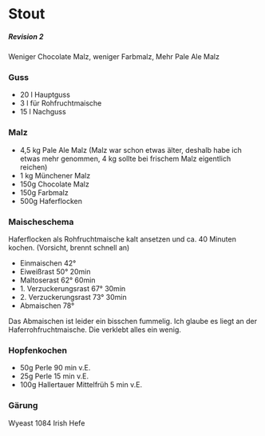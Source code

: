 # Stout 
##### _Revision 2_
Weniger Chocolate Malz, weniger Farbmalz, Mehr Pale Ale Malz

### Guss
- 20 l Hauptguss
- 3 l für Rohfruchtmaische
- 15 l Nachguss

### Malz
* 4,5 kg Pale Ale Malz (Malz war schon etwas älter, deshalb habe ich etwas mehr genommen, 4 kg sollte bei frischem Malz eigentlich reichen)
* 1 kg Münchener Malz
* 150g Chocolate Malz
* 150g Farbmalz
* 500g Haferflocken

### Maischeschema
Haferflocken als Rohfruchtmaische kalt ansetzen und ca. 40 Minuten kochen. (Vorsicht, brennt schnell an)

- Einmaischen 42° 
- Eiweißrast 50° 20min
- Maltoserast 62° 60min
- 1\. Verzuckerungsrast 67° 30min
- 2\. Verzuckerungsrast 73° 30min
- Abmaischen 78° 

Das Abmaischen ist leider ein bisschen fummelig. Ich glaube es liegt an der Haferrohfruchtmaische. Die verklebt alles ein wenig.

### Hopfenkochen
- 50g Perle 90 min v.E.
- 25g Perle 15 min v.E.
- 100g Hallertauer Mittelfrüh 5 min v.E.

### Gärung
Wyeast 1084 Irish Hefe

